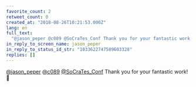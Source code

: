 ```yaml
---
favorite_count: 2
retweet_count: 0
created_at: "2018-08-26T10:21:53.000Z"
lang: en
full_text:
  "@jason_peper @c089 @SoCraTes_Conf Thank you for your fantastic work! 👏"
in_reply_to_screen_name: jason_peper
in_reply_to_status_id_str: "1033622747589603328"
replies: []
---
```


[@jason_peper](https://twitter.com/jason_peper)
[@c089](https://twitter.com/c089)
[@SoCraTes_Conf](https://twitter.com/SoCraTes_Conf) Thank you for your fantastic
work! 👏
